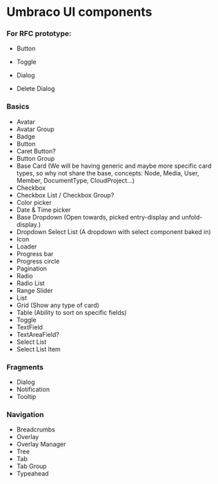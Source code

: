 # Umbraco UI components

### For RFC prototype:

- Button
- Toggle

- Dialog
- Delete Dialog

### Basics

- Avatar
- Avatar Group
- Badge
- Button
- Caret Button?
- Button Group
- Base Card (We will be having generic and maybe more specific card types, so why not share the base, concepts: Node, Media, User, Member, DocumentType, CloudProject...)
- Checkbox
- Checkbox List / Checkbox Group?
- Color picker
- Date & Time picker
- Base Dropdown (Open towards, picked entry-display and unfold-display.)
- Dropdown Select List (A dropdown with select component baked in)
- Icon
- Loader
- Progress bar
- Progress circle
- Pagination
- Radio
- Radio List
- Range Slider
- List
- Grid (Show any type of card)
- Table (Ability to sort on specific fields)
- Toggle
- TextField
- TextAreaField?
- Select List
- Select List Item

### Fragments

- Dialog
- Notification
- Tooltip

### Navigation

- Breadcrumbs
- Overlay
- Overlay Manager
- Tree
- Tab
- Tab Group
- Typeahead
